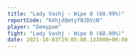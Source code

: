 ```yaml
---
title: "Lady Vashj - Wipe 8 (68.99%)"
reportCode: "6XhjdQmtyfBJDVzN"
player: "Demypom"
fight: "Lady Vashj - Wipe 8 (68.99%)"
date: 2021-10-03T19:05:08.133000+00:00
---
```

